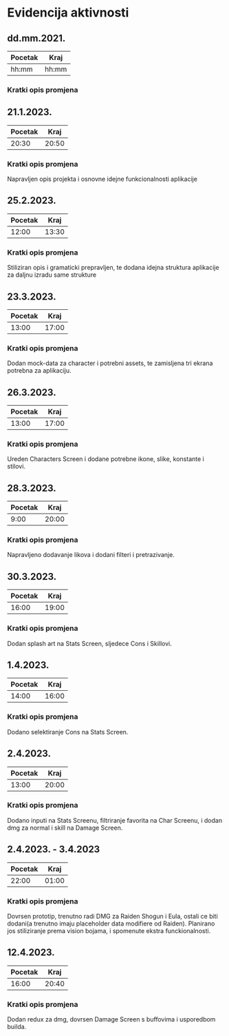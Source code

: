 # Evidencija aktivnosti
## dd.mm.2021.
Pocetak | Kraj
------- | ----
hh:mm   | hh:mm
### Kratki opis promjena


## 21.1.2023.
Pocetak | Kraj
------- | ----
20:30   | 20:50
### Kratki opis promjena
Napravljen opis projekta i osnovne idejne funkcionalnosti aplikacije

## 25.2.2023.
Pocetak | Kraj
------- | ----
12:00   | 13:30
### Kratki opis promjena
Stiliziran opis i gramaticki prepravljen, te dodana idejna struktura aplikacije za daljnu izradu same strukture

## 23.3.2023.
Pocetak | Kraj
------- | ----
13:00   | 17:00
### Kratki opis promjena
Dodan mock-data za character i potrebni assets, te zamisljena tri ekrana potrebna za aplikaciju. 

## 26.3.2023.
Pocetak | Kraj
------- | ----
13:00   | 17:00
### Kratki opis promjena
Ureden Characters Screen i dodane potrebne ikone, slike, konstante i stilovi.

## 28.3.2023.
Pocetak | Kraj
------- | ----
9:00   | 20:00
### Kratki opis promjena
Napravljeno dodavanje likova i dodani filteri i pretrazivanje. 

## 30.3.2023.
Pocetak | Kraj
------- | ----
16:00   | 19:00
### Kratki opis promjena
Dodan splash art na Stats Screen, sljedece Cons i Skillovi.

## 1.4.2023.
Pocetak | Kraj
------- | ----
14:00   | 16:00
### Kratki opis promjena
Dodano selektiranje Cons na Stats Screen.

## 2.4.2023.
Pocetak | Kraj
------- | ----
13:00   | 20:00
### Kratki opis promjena
Dodano inputi na Stats Screenu, filtriranje favorita na Char Screenu, i dodan dmg za normal i skill na Damage Screen.

## 2.4.2023. - 3.4.2023
Pocetak | Kraj
------- | ----
22:00   | 01:00
### Kratki opis promjena
Dovrsen prototip, trenutno radi DMG za Raiden Shogun i Eula, ostali ce biti dodani(a trenutno imaju placeholder data modifiere od Raiden). Planirano jos stiliziranje prema vision bojama, i spomenute ekstra funckionalnosti.

## 12.4.2023.
Pocetak | Kraj
------- | ----
16:00   | 20:40
### Kratki opis promjena
Dodan redux za dmg, dovrsen Damage Screen s buffovima i usporedbom builda.